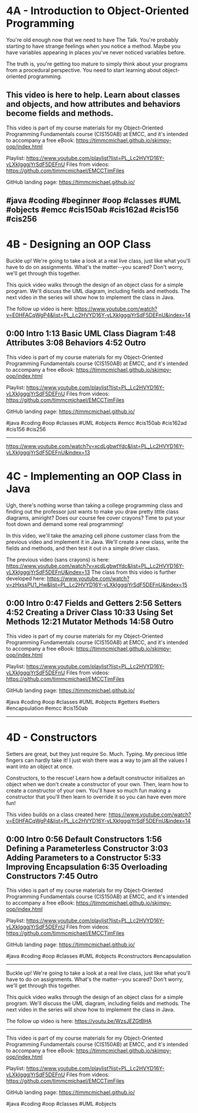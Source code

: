 # 4A - Introduction to Object-Oriented Programming

You're old enough now that we need to have The Talk. You're probably starting to have strange feelings when you notice a method. Maybe you have variables appearing in places you've never noticed variables before.

The truth is, you're getting too mature to simply think about your programs from a procedural perspective. You need to start learning about object-oriented programming. 

This video is here to help. Learn about classes and objects, and how attributes and behaviors become fields and methods. 
----
This video is part of my course materials for my Object-Oriented Programming Fundamentals course (CIS150AB) at EMCC, and it's intended to accompany a free eBook: https://timmcmichael.github.io/skimpy-oop/index.html

Playlist: https://www.youtube.com/playlist?list=PL_Lc2HVYD16Y-vLXkIgggjYrSdF5DEFnU
Files from videos: https://github.com/timmcmichael/EMCCTimFiles 

GitHub landing page: https://timmcmichael.github.io/

#java #coding #beginner #oop #classes #UML #objects #emcc #cis150ab #cis162ad #cis156 #cis256
----------------

# 4B - Designing an OOP Class

Buckle up! We're going to take a look at a real live class, just like what you'll have to do on assignments. What's the matter--you scared? Don't worry, we'll get through this together. 

This quick video walks through the design of an object class for a simple program. We'll discuss the UML diagram, including fields and methods. The next video in the series will show how to implement the class in Java.

The follow up video is here: https://www.youtube.com/watch?v=E0HFACqWgP4&list=PL_Lc2HVYD16Y-vLXkIgggjYrSdF5DEFnU&index=14

0:00 Intro
1:13 Basic UML Class Diagram
1:48 Attributes
3:08 Behaviors
4:52 Outro
----
This video is part of my course materials for my Object-Oriented Programming Fundamentals course (CIS150AB) at EMCC, and it's intended to accompany a free eBook: https://timmcmichael.github.io/skimpy-oop/index.html

Playlist: https://www.youtube.com/playlist?list=PL_Lc2HVYD16Y-vLXkIgggjYrSdF5DEFnU
Files from videos: https://github.com/timmcmichael/EMCCTimFiles 

GitHub landing page: https://timmcmichael.github.io/

#java #coding #oop #classes #UML #objects #emcc #cis150ab #cis162ad #cis156 #cis256

----------------

https://www.youtube.com/watch?v=xcdLgbwtYdc&list=PL_Lc2HVYD16Y-vLXkIgggjYrSdF5DEFnU&index=13

# 4C - Implementing an OOP Class in Java

Ugh, there's nothing worse than taking a college programming class and finding out the professor just wants to make you draw pretty little class diagrams, amiright? Does our course fee cover crayons? Time to put your foot down and demand some real programming!

In this video, we'll take the amazing cell phone customer class from the previous video and implement it in Java. We'll create a new class, write the fields and methods, and then test it out in a simple driver class.

The previous video (sans crayons) is here: https://www.youtube.com/watch?v=xcdLgbwtYdc&list=PL_Lc2HVYD16Y-vLXkIgggjYrSdF5DEFnU&index=13
The class from this video is further developed here: https://www.youtube.com/watch?v=zHxssPU1_Hw&list=PL_Lc2HVYD16Y-vLXkIgggjYrSdF5DEFnU&index=15

0:00 Intro
0:47 Fields and Getters
2:56 Setters
4:52 Creating a Driver Class
10:33 Using Set Methods
12:21 Mutator Methods
14:58 Outro
----
This video is part of my course materials for my Object-Oriented Programming Fundamentals course (CIS150AB) at EMCC, and it's intended to accompany a free eBook: https://timmcmichael.github.io/skimpy-oop/index.html

Playlist: https://www.youtube.com/playlist?list=PL_Lc2HVYD16Y-vLXkIgggjYrSdF5DEFnU
Files from videos: https://github.com/timmcmichael/EMCCTimFiles 

GitHub landing page: https://timmcmichael.github.io/

#java #coding #oop #classes #UML #objects #getters #setters #encapsulation #emcc #cis150ab

---------------

# 4D - Constructors

Setters are great, but they just require So. Much. Typing. My precious little fingers can hardly take it! I just wish there was a way to jam all the values I want into an object at once.

Constructors, to the rescue! Learn how a default constructor initializes an object when we don't create a constructor of your own. Then, learn how to create a constructor of your own. You'll have so much fun making a constructor that you'll then learn to override it so you can have even more fun!

This video builds on a class created here: https://www.youtube.com/watch?v=E0HFACqWgP4&list=PL_Lc2HVYD16Y-vLXkIgggjYrSdF5DEFnU&index=14

0:00 Intro
0:56 Default Constructors
1:56 Defining a Parameterless Constructor
3:03 Adding Parameters to a Constructor
5:33 Improving Encapsulation
6:35 Overloading Constructors
7:45 Outro
----
This video is part of my course materials for my Object-Oriented Programming Fundamentals course (CIS150AB) at EMCC, and it's intended to accompany a free eBook: https://timmcmichael.github.io/skimpy-oop/index.html

Playlist: https://www.youtube.com/playlist?list=PL_Lc2HVYD16Y-vLXkIgggjYrSdF5DEFnU
Files from videos: https://github.com/timmcmichael/EMCCTimFiles 

GitHub landing page: https://timmcmichael.github.io/

#java #coding #oop #classes #UML #objects #constructors #encapsulation


---------------------

Buckle up! We're going to take a look at a real live class, just like what you'll have to do on assignments. What's the matter--you scared? Don't worry, we'll get through this together. 

This quick video walks through the design of an object class for a simple program. We'll discuss the UML diagram, including fields and methods. The next video in the series will show how to implement the class in Java.

The follow up video is here: https://youtu.be/WzsJEZGtBHA

----
This video is part of my course materials for my Object-Oriented Programming Fundamentals course (CIS150AB) at EMCC, and it's intended to accompany a free eBook: https://timmcmichael.github.io/skimpy-oop/index.html

Playlist: https://www.youtube.com/playlist?list=PL_Lc2HVYD16Y-vLXkIgggjYrSdF5DEFnU
Files from videos: https://github.com/timmcmichael/EMCCTimFiles 

GitHub landing page: https://timmcmichael.github.io/

#java #coding #oop #classes #UML #objects
